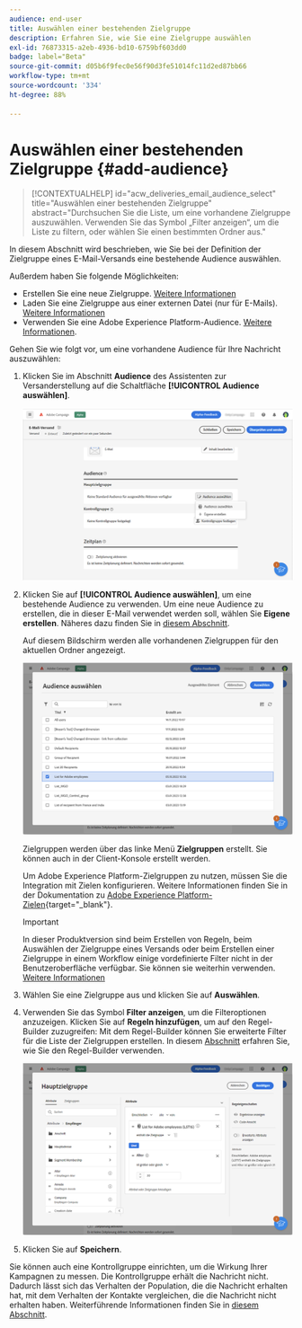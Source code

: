 ```yaml
---
audience: end-user
title: Auswählen einer bestehenden Zielgruppe
description: Erfahren Sie, wie Sie eine Zielgruppe auswählen
exl-id: 76873315-a2eb-4936-bd10-6759bf603dd0
badge: label="Beta"
source-git-commit: d05b6f9fec0e56f90d3fe51014fc11d2ed87bb66
workflow-type: tm+mt
source-wordcount: '334'
ht-degree: 88%

---
```



# Auswählen einer bestehenden Zielgruppe {#add-audience}

>[!CONTEXTUALHELP]
>id="acw_deliveries_email_audience_select"
>title="Auswählen einer bestehenden Zielgruppe"
>abstract="Durchsuchen Sie die Liste, um eine vorhandene Zielgruppe auszuwählen. Verwenden Sie das Symbol „Filter anzeigen“, um die Liste zu filtern, oder wählen Sie einen bestimmten Ordner aus."

In diesem Abschnitt wird beschrieben, wie Sie bei der Definition der Zielgruppe eines E-Mail-Versands eine bestehende Audience auswählen.

Außerdem haben Sie folgende Möglichkeiten:

* Erstellen Sie eine neue Zielgruppe. [Weitere Informationen](segment-builder.md)
* Laden Sie eine Zielgruppe aus einer externen Datei (nur für E-Mails). [Weitere Informationen](file-audience.md)
* Verwenden Sie eine Adobe Experience Platform-Audience. [Weitere Informationen](aep-audience.md).


Gehen Sie wie folgt vor, um eine vorhandene Audience für Ihre Nachricht auszuwählen:

1. Klicken Sie im Abschnitt **Audience** des Assistenten zur Versanderstellung auf die Schaltfläche **[!UICONTROL Audience auswählen]**.

   ![](assets/create-audience.png)

1. Klicken Sie auf **[!UICONTROL Audience auswählen]**, um eine bestehende Audience zu verwenden. Um eine neue Audience zu erstellen, die in dieser E-Mail verwendet werden soll, wählen Sie **Eigene erstellen**. Näheres dazu finden Sie in [diesem Abschnitt](segment-builder.md).

   Auf diesem Bildschirm werden alle vorhandenen Zielgruppen für den aktuellen Ordner angezeigt.

   ![](assets/create-audience2.png)

   Zielgruppen werden über das linke Menü **Zielgruppen** erstellt. Sie können auch in der Client-Konsole erstellt werden.

   Um Adobe Experience Platform-Zielgruppen zu nutzen, müssen Sie die Integration mit Zielen konfigurieren. Weitere Informationen finden Sie in der Dokumentation zu [Adobe Experience Platform-Zielen](https://experienceleague.adobe.com/docs/experience-platform/destinations/home.html?lang=de){target="_blank"}.

   >[!IMPORTANT]
   >
   >In dieser Produktversion sind beim Erstellen von Regeln, beim Auswählen der Zielgruppe eines Versands oder beim Erstellen einer Zielgruppe in einem Workflow einige vordefinierte Filter nicht in der Benutzeroberfläche verfügbar. Sie können sie weiterhin verwenden. [Weitere Informationen](../get-started/guardrails.md#predefined-filters-filters-guardrails-limitations)

1. Wählen Sie eine Zielgruppe aus und klicken Sie auf **Auswählen**.
1. Verwenden Sie das Symbol **Filter anzeigen**, um die Filteroptionen anzuzeigen. Klicken Sie auf **Regeln hinzufügen**, um auf den Regel-Builder zuzugreifen: Mit dem Regel-Builder können Sie erweiterte Filter für die Liste der Zielgruppen erstellen. In diesem [Abschnitt](segment-builder.md) erfahren Sie, wie Sie den Regel-Builder verwenden.

   ![](assets/create-audience4.png)

1. Klicken Sie auf **Speichern**.

Sie können auch eine Kontrollgruppe einrichten, um die Wirkung Ihrer Kampagnen zu messen. Die Kontrollgruppe erhält die Nachricht nicht. Dadurch lässt sich das Verhalten der Population, die die Nachricht erhalten hat, mit dem Verhalten der Kontakte vergleichen, die die Nachricht nicht erhalten haben. Weiterführende Informationen finden Sie in [diesem Abschnitt](control-group.md).